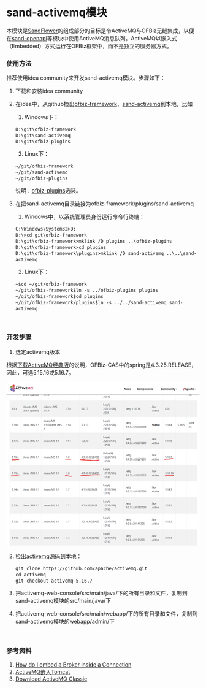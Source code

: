 # sand-activemq模块

本模块是[SandFlower](https://github.com/langhua/SandFlower)的组成部分的目标是令ActiveMQ与OFBiz无缝集成，以便在[sand-openapi](https://github.com/langhua/sand-openapi)等模块中使用ActiveMQ消息队列。ActiveMQ以嵌入式（Embedded）方式运行在OFBiz框架中，而不是独立的服务器方式。

### 使用方法

推荐使用idea community来开发sand-activemq模块。步骤如下：

1. 下载和安装idea community
2. 在idea中，从github检出[ofbiz-framework](https://github.com/apache/ofbiz-framework)、[sand-activemq](https://github.com/langhua/sand-activemq)到本地，比如

    1. Windows下：

   ```shell
   D:\git\ofbiz-framework
   D:\git\sand-activemq
   D:\git\ofbiz-plugins
   ```

    2. Linux下：

   ```shell
   ~/git/ofbiz-framework
   ~/git/sand-activemq
   ~/git/ofbiz-plugins
   ```

   说明：[ofbiz-plugins](https://github.com/apache/ofbiz-plugins)选装。


3. 在把sand-activemq目录链接为ofbiz-framework/plugins/sand-activemq
    1. Windows中，以系统管理员身份运行命令行终端：

   ```shell
   C:\Windows\System32>D:
   D:\>cd git\ofbiz-framework
   D:\git\ofbiz-framework>mklink /D plugins ..\ofbiz-plugins
   D:\git\ofbiz-framework>cd plugins
   D:\git\ofbiz-framework\plugins>mklink /D sand-activemq ..\..\sand-activemq
   ```

    2. Linux下：

   ```shell
   ~$cd ~/git/ofbiz-framework
   ~/git/ofbiz-framework$ln -s ../ofbiz-plugins plugins
   ~/git/ofbiz-framework$cd plugins
   ~/git/ofbiz-framework/plugins$ln -s ../../sand-activemq sand-activemq
   ```

<br>

### 开发步骤

1. 选定activemq版本

根据[下载ActiveMQ经典版](https://activemq.apache.org/components/classic/download/)的说明，OFBiz-CAS中的spring是4.3.25.RELEASE，因此，可选5.15.16或5.16.7。

  <img src="docs/images/activemq-releases.png" width="800" alt="activemq-releases" />

2. 检出[activemq源码](https://github.com/apache/activemq)到本地：

   ```shell
   git clone https://github.com/apache/activemq.git
   cd activemq
   git checkout activemq-5.16.7
   ```

3. 把activemq-web-console/src/main/java/下的所有目录和文件，复制到sand-activemq模块的src/main/java/下
4. 把activemq-web-console/src/main/webapp/下的所有目录和文件，复制到sand-activemq模块的webapp/admin/下

<br>

### 参考资料
1. [How do I embed a Broker inside a Connection](https://activemq.apache.org/components/classic/documentation/how-do-i-embed-a-broker-inside-a-connection)
2. [ActiveMQ嵌入Tomcat](https://www.cnblogs.com/yfrs/p/embedActiveMQInTomcat.html)
3. [Download ActiveMQ Classic](https://activemq.apache.org/components/classic/download/)